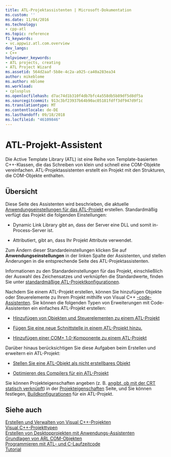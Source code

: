 ```yaml
---
title: ATL-Projektassistenten | Microsoft-Dokumentation
ms.custom: ''
ms.date: 11/04/2016
ms.technology:
- cpp-atl
ms.topic: reference
f1_keywords:
- vc.appwiz.atl.com.overview
dev_langs:
- C++
helpviewer_keywords:
- ATL projects, creating
- ATL Project Wizard
ms.assetid: 564d2aaf-5b8e-4c2a-a925-ca40a283ea34
author: mikeblome
ms.author: mblome
ms.workload:
- cplusplus
ms.openlocfilehash: d7ac74d1b310f4db7bfc4a558db5b89df5d8df5a
ms.sourcegitcommit: 913c3bf23937b64b90ac05181fdff3df947d9f1c
ms.translationtype: MT
ms.contentlocale: de-DE
ms.lasthandoff: 09/18/2018
ms.locfileid: "46109846"
---
```

# <a name="atl-project-wizard"></a>ATL-Projekt-Assistent

Die Active Template Library (ATL) ist eine Reihe von Template-basierten C++-Klassen, die das Schreiben von klein und schnell eine COM-Objekte vereinfachen. ATL-Projektassistenten erstellt ein Projekt mit den Strukturen, die COM-Objekte enthalten.

## <a name="overview"></a>Übersicht

Diese Seite des Assistenten wird beschrieben, die aktuelle [Anwendungseinstellungen für das ATL-Projekt](../../atl/reference/application-settings-atl-project-wizard.md) erstellen. Standardmäßig verfügt das Projekt die folgenden Einstellungen:

- Dynamic Link Library gibt an, dass der Server eine DLL und somit in-Process-Server ist.

- Attributiert, gibt an, dass Ihr Projekt Attribute verwendet.

Zum Ändern dieser Standardeinstellungen klicken Sie auf **Anwendungseinstellungen** in der linken Spalte der Assistenten, und stellen Änderungen in die entsprechende Seite des ATL-Projektassistenten.

Informationen zu den Standardeinstellungen für das Projekt, einschließlich der Auswahl des Zeichensatzes und verknüpfen die Standardwerte, finden Sie unter [standardmäßige ATL-Projektkonfigurationen](../../atl/reference/default-atl-project-configurations.md).

Nachdem Sie einem ATL-Projekt erstellen, können Sie hinzufügen Objekte oder Steuerelemente zu Ihrem Projekt mithilfe von Visual C++ [-code-Assistenten](../../ide/adding-functionality-with-code-wizards-cpp.md). Sie können die folgenden Typen von Erweiterungen mit Code-Assistenten ein einfaches ATL-Projekt erstellen:

- [Hinzufügen von Objekten und Steuerelementen zu einem ATL-Projekt](../../atl/reference/adding-objects-and-controls-to-an-atl-project.md)

- [Fügen Sie eine neue Schnittstelle in einem ATL-Projekt hinzu.](../../atl/reference/adding-a-new-interface-in-an-atl-project.md)

- [Hinzufügen einer COM+ 1.0-Komponente zu einem ATL-Projekt](../../atl/reference/adding-an-atl-com-plus-1-0-component.md)

Darüber hinaus berücksichtigen Sie diese Aufgaben beim Erstellen und erweitern ein ATL-Projekt:

- [Stellen Sie eine ATL-Objekt als nicht erstellbares Objekt](../../atl/reference/making-an-atl-object-noncreatable.md)

- [Optimieren des Compilers für ein ATL-Projekt](../../atl/reference/specifying-compiler-optimization-for-an-atl-project.md)

Sie können Projekteigenschaften angeben (z. B. [angibt, ob mit der CRT statisch verknüpft](../../atl/programming-with-atl-and-c-run-time-code.md)) in der [Projekteigenschaften](../../ide/general-property-page-project.md) Seite, und Sie können festlegen, [Buildkonfigurationen](/visualstudio/ide/understanding-build-configurations) für ein ATL-Projekt.

## <a name="see-also"></a>Siehe auch

[Erstellen und Verwalten von Visual C++-Projekten](../../ide/creating-and-managing-visual-cpp-projects.md)<br/>
[Visual C++-Projekttypen](../../ide/visual-cpp-project-types.md)<br/>
[Erstellen von Desktopprojekten mit Anwendungs-Assistenten](../../ide/creating-desktop-projects-by-using-application-wizards.md)<br/>
[Grundlagen von ARL COM-Objekten](../../atl/fundamentals-of-atl-com-objects.md)<br/>
[Programmieren mit ATL- und C-Laufzeitcode](../../atl/programming-with-atl-and-c-run-time-code.md)<br/>
[Tutorial](../../atl/active-template-library-atl-tutorial.md)

